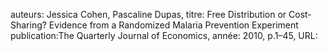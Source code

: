 auteurs: Jessica Cohen, Pascaline Dupas, 
titre: Free Distribution or Cost-Sharing? Evidence from a Randomized Malaria Prevention Experiment
publication:The Quarterly Journal of Economics, 
année: 2010, 
p.1–45,
URL: 

